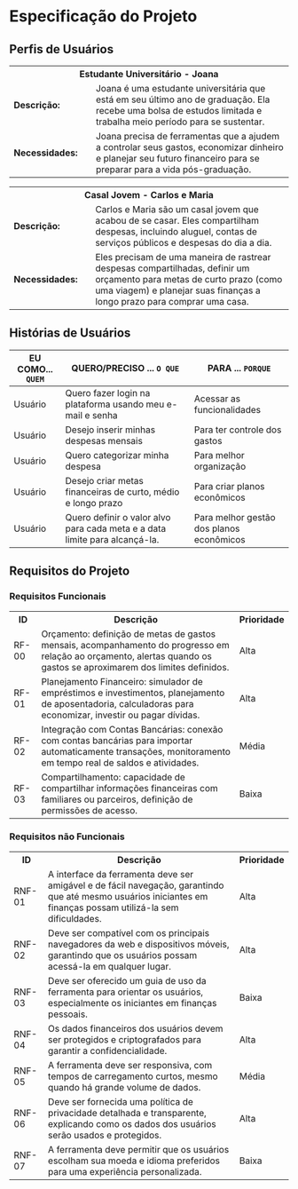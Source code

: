# Especificação do Projeto

## Perfis de Usuários

<table>
<tbody>
<tr align=center>
<th colspan="2">Estudante Universitário - Joana</th>
</tr>
<tr>
<td width="150px"><b>Descrição:</b></td>
<td width="600px">Joana é uma estudante universitária que está em seu último ano de graduação. Ela recebe uma bolsa de estudos limitada e trabalha meio período para se sustentar.</td>
</tr>
<tr>
<td><b>Necessidades:</b></td>
<td>Joana precisa de ferramentas que a ajudem a controlar seus gastos, economizar dinheiro e planejar seu futuro financeiro para se preparar para a vida pós-graduação.</td>
</tr>
</tbody>
</table>

<table>
<tbody>
<tr align=center>
<th colspan="2">Casal Jovem - Carlos e Maria </th>
</tr>
<tr>
<td width="150px"><b>Descrição:</b></td>
<td width="600px">Carlos e Maria são um casal jovem que acabou de se casar. Eles compartilham despesas, incluindo aluguel, contas de serviços públicos e despesas do dia a dia.</td>
</tr>
<tr>
<td><b>Necessidades:</b></td>
<td>Eles precisam de uma maneira de rastrear despesas compartilhadas, definir um orçamento para metas de curto prazo (como uma viagem) e planejar suas finanças a longo prazo para comprar uma casa. </td>
</tr>
</tbody>
</table>

## Histórias de Usuários

|EU COMO... `QUEM`   | QUERO/PRECISO ... `O QUE` |PARA ... `PORQUE`                 |
|--------------------|---------------------------|----------------------------------|
| Usuário | Quero fazer login na plataforma usando meu e-mail e senha| Acessar as funcionalidades |
| Usuário | Desejo inserir minhas despesas mensais | Para ter controle dos gastos |
| Usuário | Quero categorizar minha despesa | Para melhor organização |
| Usuário | Desejo criar metas financeiras de curto, médio e longo prazo | Para criar planos econômicos |
| Usuário | Quero definir o valor alvo para cada meta e a data limite para alcançá-la. | Para melhor gestão dos planos econômicos |

## Requisitos do Projeto

### Requisitos Funcionais

<table>
  <tr>
    <th>ID</th>
    <th>Descrição</th>
    <th>Prioridade</th>
  </tr>
  <tr>
    <td>RF-00</td>
    <td>Orçamento: definição de metas de gastos mensais, acompanhamento do progresso em relação ao orçamento, alertas quando os gastos se aproximarem dos limites definidos.</td>
    <td>Alta</td>
  </tr>
  <tr>
    <td>RF-01</td>
    <td>Planejamento Financeiro: simulador de empréstimos e investimentos, planejamento de aposentadoria, calculadoras para economizar, investir ou pagar dívidas.</td>
    <td>Alta</td>
  </tr>
  <tr>
    <td>RF-02</td>
    <td>Integração com Contas Bancárias: conexão com contas bancárias para importar automaticamente transações, monitoramento em tempo real de saldos e atividades.</td>
    <td>Média</td>
  </tr>
  <tr>
    <td>RF-03</td>
    <td>Compartilhamento: capacidade de compartilhar informações financeiras com familiares ou parceiros, definição de permissões de acesso.</td>
    <td>Baixa</td>
  </tr>
</table>

### Requisitos não Funcionais

<table>
  <tr>
    <th>ID</th>
    <th>Descrição</th>
    <th>Prioridade</th>
  </tr>
  <tr>
    <td>RNF-01</td>
    <td>A interface da ferramenta deve ser amigável e de fácil navegação, garantindo que até mesmo usuários iniciantes em finanças possam utilizá-la sem dificuldades.</td>
    <td>Alta</td>
  </tr>
  <tr>
    <td>RNF-02</td>
    <td>Deve ser compatível com os principais navegadores da web e dispositivos móveis, garantindo que os usuários possam acessá-la em qualquer lugar.</td>
    <td>Alta</td>
  </tr>
  <tr>
    <td>RNF-03</td>
    <td>Deve ser oferecido um guia de uso da ferramenta para orientar os usuários, especialmente os iniciantes em finanças pessoais.</td>
    <td>Baixa</td>
  </tr>
  <tr>
    <td>RNF-04</td>
    <td>Os dados financeiros dos usuários devem ser protegidos e criptografados para garantir a confidencialidade.</td>
    <td>Alta</td>
  </tr>
  <tr>
    <td>RNF-05</td>
    <td>A ferramenta deve ser responsiva, com tempos de carregamento curtos, mesmo quando há grande volume de dados.</td>
    <td>Média</td>
  </tr>
  <tr>
    <td>RNF-06</td>
    <td>Deve ser fornecida uma política de privacidade detalhada e transparente, explicando como os dados dos usuários serão usados e protegidos.</td>
    <td>Alta</td>
  </tr>
  <tr>
    <td>RNF-07</td>
    <td>A ferramenta deve permitir que os usuários escolham sua moeda e idioma preferidos para uma experiência personalizada.</td>
    <td>Baixa</td>
  </tr>
</table>
